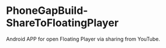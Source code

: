 # PhoneGapBuild-ShareToFloatingPlayer
Android APP for open Floating Player via sharing from YouTube.
